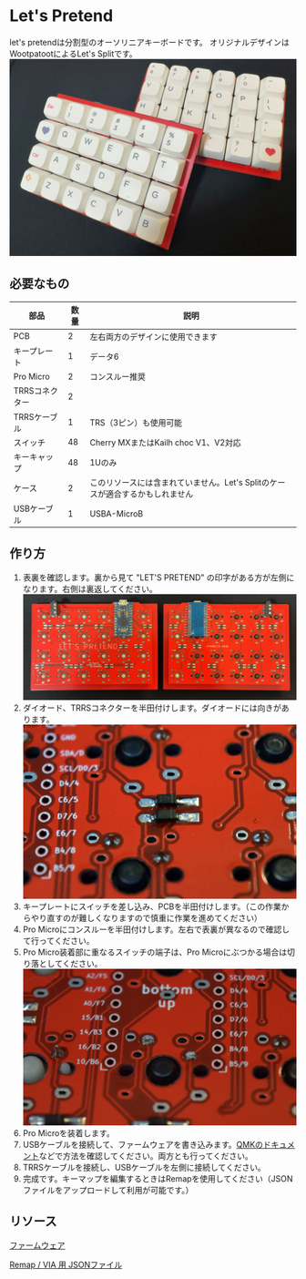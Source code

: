 # Let's Pretend
let's pretendは分割型のオーソリニアキーボードです。
オリジナルデザインはWootpatootによるLet's Splitです。
![完成品の写真](image/IMG_1305.jpg)
## 必要なもの
| 部品 | 数量 | 説明 |
|---------|---------|---------|
| PCB | 2 | 左右両方のデザインに使用できます |
| キープレート | 1 | データ6 |
| Pro Micro | 2 | コンスルー推奨 |
| TRRSコネクター | 2 |  |
| TRRSケーブル | 1 | TRS（3ピン）も使用可能 |
| スイッチ | 48 | Cherry MXまたはKailh choc V1、V2対応 |
| キーキャップ | 48 | 1Uのみ |
| ケース | 2 | このリソースには含まれていません。Let's Splitのケースが適合するかもしれません |
| USBケーブル | 1 | USBA-MicroB |

## 作り方
1. 表裏を確認します。裏から見て "LET'S PRETEND" の印字がある方が左側になります。右側は裏返してください。
   ![PCB裏側の写真。キーボード名が裏面になるのが左側です](image/IMG_1304.jpg)
2. ダイオード、TRRSコネクターを半田付けします。ダイオードには向きがあります。
   ![ダイオードのクローズアップ。](image/DSC_7714.jpg)
3. キープレートにスイッチを差し込み、PCBを半田付けします。（この作業からやり直すのが難しくなりますので慎重に作業を進めてください）
4. Pro Microにコンスルーを半田付けします。左右で表裏が異なるので確認して行ってください。
5. Pro Micro装着部に重なるスイッチの端子は、Pro Microにぶつかる場合は切り落としてください。
   ![半田付けした端子の先端を切り落としたあとの写真](image/DSC_7713.jpg)
6. Pro Microを装着します。
7. USBケーブルを接続して、ファームウェアを書き込みます。[QMKのドキュメント](https://docs.qmk.fm/newbs_flashing)などで方法を確認してください。両方とも行ってください。
8. TRRSケーブルを接続し、USBケーブルを左側に接続してください。
9.  完成です。キーマップを編集するときはRemapを使用してください（JSONファイルをアップロードして利用が可能です。）
## リソース
[ファームウェア](tamaroh_lets_pretend_default.hex)

[Remap / VIA 用 JSONファイル](lets_pretend_via.json)
